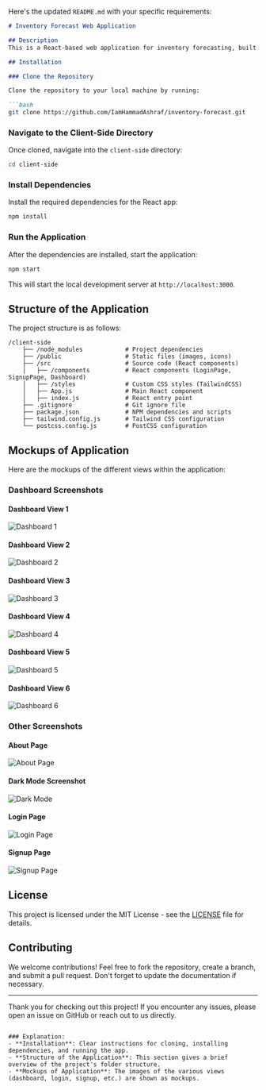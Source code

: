 Here's the updated `README.md` with your specific requirements:

```markdown
# Inventory Forecast Web Application

## Description
This is a React-based web application for inventory forecasting, built with modern web technologies. The application features a sleek dashboard, login, and signup pages, and is fully responsive with a customizable dark mode.

## Installation

### Clone the Repository

Clone the repository to your local machine by running:

```bash
git clone https://github.com/IamHammadAshraf/inventory-forecast.git
```

### Navigate to the Client-Side Directory

Once cloned, navigate into the `client-side` directory:

```bash
cd client-side
```

### Install Dependencies

Install the required dependencies for the React app:

```bash
npm install
```

### Run the Application

After the dependencies are installed, start the application:

```bash
npm start
```

This will start the local development server at `http://localhost:3000`.

## Structure of the Application

The project structure is as follows:

```
/client-side
    ├── /node_modules            # Project dependencies
    ├── /public                  # Static files (images, icons)
    ├── /src                     # Source code (React components)
    │   ├── /components          # React components (LoginPage, SignupPage, Dashboard)
    │   ├── /styles              # Custom CSS styles (TailwindCSS)
    │   ├── App.js               # Main React component
    │   ├── index.js             # React entry point
    ├── .gitignore               # Git ignore file
    ├── package.json             # NPM dependencies and scripts
    ├── tailwind.config.js       # Tailwind CSS configuration
    └── postcss.config.js        # PostCSS configuration
```

## Mockups of Application

Here are the mockups of the different views within the application:

### Dashboard Screenshots
#### Dashboard View 1
![Dashboard 1](./client-side/Dashboard-1.png)

#### Dashboard View 2
![Dashboard 2](./client-side/Dashboard-2.png)

#### Dashboard View 3
![Dashboard 3](./client-side/Dashboard-3.png)

#### Dashboard View 4
![Dashboard 4](./client-side/Dashboard-4.png)

#### Dashboard View 5
![Dashboard 5](./client-side/Dashboard-5.png)

#### Dashboard View 6
![Dashboard 6](./client-side/Dashboard-6.png)

### Other Screenshots
#### About Page
![About Page](./client-side/About.png)

#### Dark Mode Screenshot
![Dark Mode](./client-side/Dark-Mode.png)

#### Login Page
![Login Page](./client-side/LoginPage.png)

#### Signup Page
![Signup Page](./client-side/SignupPage.png)

## License
This project is licensed under the MIT License - see the [LICENSE](LICENSE) file for details.

## Contributing
We welcome contributions! Feel free to fork the repository, create a branch, and submit a pull request. Don't forget to update the documentation if necessary.

---

Thank you for checking out this project! If you encounter any issues, please open an issue on GitHub or reach out to us directly.
```

### Explanation:
- **Installation**: Clear instructions for cloning, installing dependencies, and running the app.
- **Structure of the Application**: This section gives a brief overview of the project's folder structure.
- **Mockups of Application**: The images of the various views (dashboard, login, signup, etc.) are shown as mockups.

